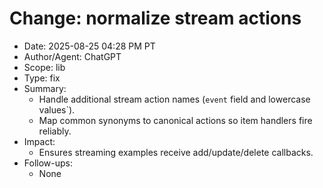 # Change: normalize stream actions

- Date: 2025-08-25 04:28 PM PT
- Author/Agent: ChatGPT
- Scope: lib
- Type: fix
- Summary:
  - Handle additional stream action names (`event` field and lowercase values`).
  - Map common synonyms to canonical actions so item handlers fire reliably.
- Impact:
  - Ensures streaming examples receive add/update/delete callbacks.
- Follow-ups:
  - None
